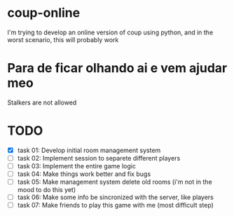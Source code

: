 # coup-online
I'm trying to develop an online version of coup using python, and in the worst scenario, this will probably work

# Para de ficar olhando ai e vem ajudar meo
Stalkers are not allowed

# TODO
- [X] task 01: Develop initial room management system
- [ ] task 02: Implement session to separete different players
- [ ] task 03: Implement the entire game logic
- [ ] task 04: Make things work better and fix bugs
- [ ] task 05: Make management system delete old rooms (i'm not in the mood to do this yet)
- [ ] task 06: Make some info be sincronized with the server, like players
- [ ] task 07: Make friends to play this game with me (most difficult step)